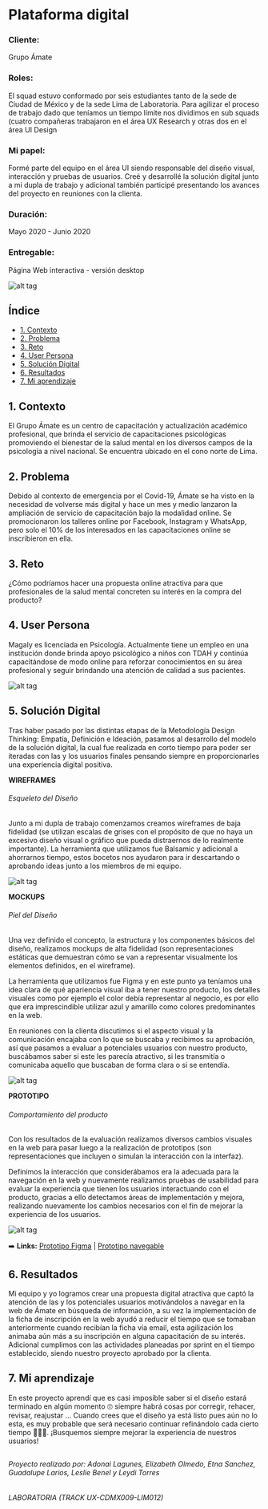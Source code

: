 # Plataforma digital
### Cliente:
Grupo Ámate
### Roles:
El squad estuvo conformado por seis estudiantes tanto de la sede de Ciudad de México y de la sede Lima de Laboratoria. Para agilizar el proceso de trabajo dado que teníamos un tiempo límite nos dividimos en sub squads (cuatro compañeras trabajaron en el área UX Research y otras dos en el área UI Design
### Mi papel:
Formé parte del equipo en el área UI siendo responsable del diseño visual, interacción y pruebas de usuarios. Creé y desarrollé la solución digital junto a mi dupla de trabajo y adicional también participé presentando los avances del proyecto en reuniones con la clienta.
### Duración:
Mayo 2020 - Junio 2020
### Entregable:
Página Web interactiva - versión desktop

![alt tag](https://github.com/Lemi-Torres/UX_Design_Amate/blob/master/portada.jpg)

## Índice

- [1. Contexto](#contexto)
- [2. Problema](#problema)
- [3. Reto](#reto)
- [4. User Persona](#user-persona)
- [5. Solución Digital](#solución-digital)
- [6. Resultados](#resultados)
- [7. Mi aprendizaje](#mi-aprendizaje)

## 1. Contexto
El Grupo Ámate es un centro de capacitación y actualización académico profesional, que brinda el servicio de capacitaciones psicológicas promoviendo el bienestar de la salud mental en los diversos campos de la psicología a nivel nacional.
Se encuentra ubicado en el cono norte de Lima.

## 2. Problema
Debido al contexto de emergencia por el Covid-19, Ámate se ha visto en la necesidad de volverse más digital y hace un mes y medio lanzaron la ampliación de servicio de capacitación bajo la modalidad online. Se promocionaron los talleres online por Facebook, Instagram y WhatsApp, pero solo el 10% de los interesados en las capacitaciones online se inscribieron en ella.

## 3. Reto
¿Cómo podríamos hacer una propuesta online atractiva para que profesionales de la salud mental concreten su interés en la compra del producto?

## 4. User Persona
Magaly es licenciada en Psicología. Actualmente tiene un empleo en una institución donde brinda apoyo psicológico a niños con TDAH y continúa capacitándose de modo online para reforzar conocimientos en su área profesional y seguir brindando una atención de calidad a sus pacientes.

![alt tag](https://github.com/Lemi-Torres/UX_Design_Amate/blob/master/user_persona.png)

## 5. Solución Digital
Tras haber pasado por las distintas etapas de la Metodología Design Thinking: Empatía, Definición e Ideación, pasamos al desarrollo del modelo de la solución digital, la cual fue realizada en corto tiempo para poder ser iteradas con las y los usuarios finales pensando siempre en proporcionarles una experiencia digital positiva.

**WIREFRAMES**
###### Esqueleto del Diseño

Junto a mi dupla de trabajo comenzamos creamos wireframes de baja fidelidad (se utilizan escalas de grises con el propósito de que no haya un excesivo diseño visual o gráfico que pueda distraernos de lo realmente importante).
La herramienta que utilizamos fue Balsamic y adicional a ahorrarnos tiempo, estos bocetos nos ayudaron para ir descartando o aprobando ideas junto a los miembros de mi equipo.

![alt tag](https://github.com/Lemi-Torres/UX_Design_Amate/blob/master/wireframes.png)

**MOCKUPS**
###### Piel del Diseño

Una vez definido el concepto, la estructura y los componentes básicos del diseño, realizamos mockups de alta fidelidad (son representaciones estáticas que demuestran cómo se van a representar visualmente los elementos definidos, en el wireframe).

La herramienta que utilizamos fue Figma y en este punto ya teníamos una idea clara de qué apariencia visual iba a tener nuestro producto, los detalles visuales como por ejemplo el color debía representar al negocio, es por ello que era imprescindible utilizar azul y amarillo como colores predominantes en la web.

En reuniones con la clienta discutimos si el aspecto visual y la comunicación encajaba con lo que se buscaba y recibimos su aprobación, así que pasamos a evaluar a potenciales usuarios con nuestro producto, buscábamos saber si este les parecía atractivo, si les transmitía o comunicaba aquello que buscaban de forma clara o si se entendía.

![alt tag](https://github.com/Lemi-Torres/UX_Design_Amate/blob/master/mockups.jpg)

**PROTOTIPO**
###### Comportamiento del producto

Con los resultados de la evaluación realizamos diversos cambios visuales en la web para pasar luego a la realización de prototipos (son representaciones que incluyen o simulan la interacción con la interfaz).

Definimos la interacción que considerábamos era la adecuada para la navegación en la web y nuevamente realizamos pruebas de usabilidad para evaluar la experiencia que tienen los usuarios interactuando con el producto, gracias a ello detectamos áreas de implementación y mejora, realizando nuevamente los cambios necesarios con el fin de mejorar la experiencia de los usuarios.

![alt tag](https://github.com/Lemi-Torres/UX_Design_Amate/blob/master/prototipo.jpg)

:arrow_right:  **Links:** [Prototipo Figma](https://www.figma.com/file/Sv4aDwLlZH3TsWXuCbXRvL/WebSite-Grupo-%C3%81mate?node-id=911%3A6843)
| [Prototipo navegable](https://n9.cl/guqeg)

## 6. Resultados
Mi equipo y yo logramos crear una propuesta digital atractiva que captó la atención de las y los potenciales usuarios motivándolos a navegar en la web de Ámate en búsqueda de información, a su vez la implementación de la ficha de inscripción en la web ayudó a reducir el tiempo que se tomaban anteriormente cuando recibían la ficha vía email, esta agilización los animaba aún más a su inscripción en alguna capacitación de su interés.
Adicional cumplimos con las actividades planeadas por sprint en el tiempo establecido, siendo nuestro proyecto aprobado por la clienta.

## 7. Mi aprendizaje
En este proyecto aprendí que es casi imposible saber si el diseño estará terminado en algún momento 🙄 siempre habrá cosas por corregir, rehacer, revisar, reajustar ...
Cuando crees que el diseño ya está listo pues aún no lo esta, es muy probable que será necesario continuar refinándolo cada cierto tiempo 👩🏽‍💻.
¡Busquemos siempre mejorar la experiencia de nuestros usuarios!


##

###### Proyecto realizado por: Adonai Lagunes, Elizabeth Olmedo, Etna Sanchez, Guadalupe Larios, Leslie Benel y Leydi Torres
###### LABORATORIA (TRACK UX-CDMX009-LIM012) 




